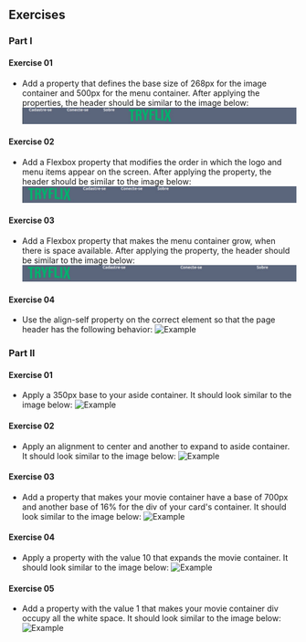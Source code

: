## Exercises

### Part I

#### Exercise 01
- Add a property that defines the base size of 268px for the image container and 500px for the menu container. After applying the properties, the header should be similar to the image below:
![Example](images/image-01.jpeg)

#### Exercise 02
- Add a Flexbox property that modifies the order in which the logo and menu items appear on the screen. After applying the property, the header should be similar to the image below:
![Example](images/image-02.jpeg)

#### Exercise 03
- Add a Flexbox property that makes the menu container grow, when there is space available. After applying the property, the header should be similar to the image below:
![Example](images/image-03.jpeg)

#### Exercise 04
- Use the align-self property on the correct element so that the page header has the following behavior:
![Example](../part-02/images/image-04.jpeg)

### Part II

#### Exercise 01
- Apply a 350px base to your aside container. It should look similar to the image below:
![Example](part-02/images/image-01.jpeg)

#### Exercise 02
- Apply an alignment to center and another to expand to aside container. It should look similar to the image below:
![Example](part-02/images/image-02.jpeg)

#### Exercise 03
- Add a property that makes your movie container have a base of 700px and another base of 16% for the div of your card's container. It should look similar to the image below:
![Example](part-02/images/image-03.jpeg)

#### Exercise 04
- Apply a property with the value 10 that expands the movie container. It should look similar to the image below:
![Example](part-02/images/image-04.jpeg)

#### Exercise 05
- Add a property with the value 1 that makes your movie container div occupy all the white space. It should look similar to the image below:
![Example](part-02/images/image-05.jpeg)
